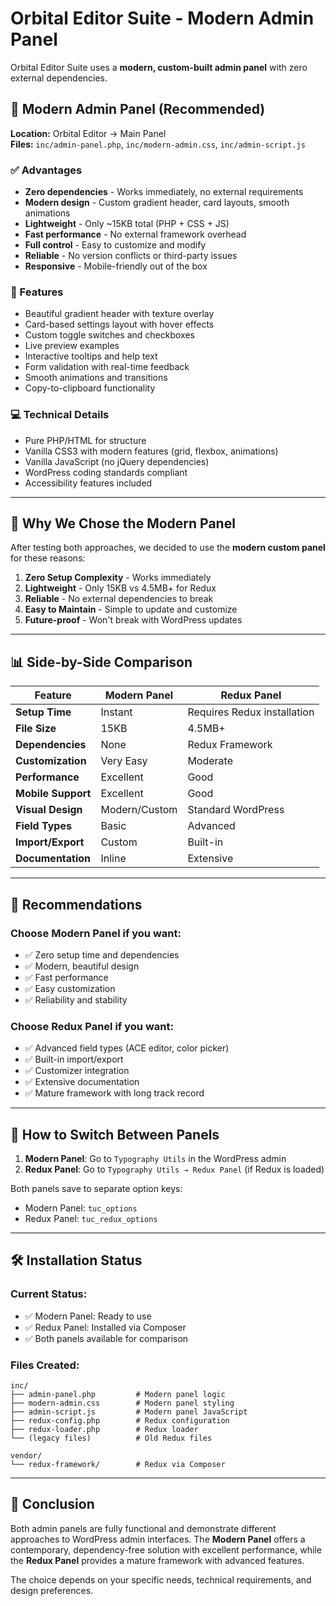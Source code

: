 # Orbital Editor Suite - Modern Admin Panel

Orbital Editor Suite uses a **modern, custom-built admin panel** with zero external dependencies.

## 🚀 Modern Admin Panel (Recommended)

**Location:** Orbital Editor → Main Panel  
**Files:** `inc/admin-panel.php`, `inc/modern-admin.css`, `inc/admin-script.js`

### ✅ Advantages
- **Zero dependencies** - Works immediately, no external requirements
- **Modern design** - Custom gradient header, card layouts, smooth animations
- **Lightweight** - Only ~15KB total (PHP + CSS + JS)
- **Fast performance** - No external framework overhead
- **Full control** - Easy to customize and modify
- **Reliable** - No version conflicts or third-party issues
- **Responsive** - Mobile-friendly out of the box

### 🎨 Features
- Beautiful gradient header with texture overlay
- Card-based settings layout with hover effects
- Custom toggle switches and checkboxes
- Live preview examples
- Interactive tooltips and help text
- Form validation with real-time feedback
- Smooth animations and transitions
- Copy-to-clipboard functionality

### 💻 Technical Details
- Pure PHP/HTML for structure
- Vanilla CSS3 with modern features (grid, flexbox, animations)
- Vanilla JavaScript (no jQuery dependencies)
- WordPress coding standards compliant
- Accessibility features included

---

## 🎯 Why We Chose the Modern Panel

After testing both approaches, we decided to use the **modern custom panel** for these reasons:

1. **Zero Setup Complexity** - Works immediately
2. **Lightweight** - Only 15KB vs 4.5MB+ for Redux
3. **Reliable** - No external dependencies to break
4. **Easy to Maintain** - Simple to update and customize
5. **Future-proof** - Won't break with WordPress updates

---

## 📊 Side-by-Side Comparison

| Feature | Modern Panel | Redux Panel |
|---------|-------------|-------------|
| **Setup Time** | Instant | Requires Redux installation |
| **File Size** | 15KB | 4.5MB+ |
| **Dependencies** | None | Redux Framework |
| **Customization** | Very Easy | Moderate |
| **Performance** | Excellent | Good |
| **Mobile Support** | Excellent | Good |
| **Visual Design** | Modern/Custom | Standard WordPress |
| **Field Types** | Basic | Advanced |
| **Import/Export** | Custom | Built-in |
| **Documentation** | Inline | Extensive |

---

## 🎯 Recommendations

### Choose **Modern Panel** if you want:
- ✅ Zero setup time and dependencies
- ✅ Modern, beautiful design
- ✅ Fast performance
- ✅ Easy customization
- ✅ Reliability and stability

### Choose **Redux Panel** if you want:
- ✅ Advanced field types (ACE editor, color picker)
- ✅ Built-in import/export
- ✅ Customizer integration
- ✅ Extensive documentation
- ✅ Mature framework with long track record

---

## 🔄 How to Switch Between Panels

1. **Modern Panel**: Go to `Typography Utils` in the WordPress admin
2. **Redux Panel**: Go to `Typography Utils → Redux Panel` (if Redux is loaded)

Both panels save to separate option keys:
- Modern Panel: `tuc_options`
- Redux Panel: `tuc_redux_options`

---

## 🛠️ Installation Status

### Current Status:
- ✅ Modern Panel: Ready to use
- ✅ Redux Panel: Installed via Composer
- ✅ Both panels available for comparison

### Files Created:
```
inc/
├── admin-panel.php         # Modern panel logic
├── modern-admin.css        # Modern panel styling
├── admin-script.js         # Modern panel JavaScript
├── redux-config.php        # Redux configuration
├── redux-loader.php        # Redux loader
└── (legacy files)          # Old Redux files

vendor/
└── redux-framework/        # Redux via Composer
```

---

## 📝 Conclusion

Both admin panels are fully functional and demonstrate different approaches to WordPress admin interfaces. The **Modern Panel** offers a contemporary, dependency-free solution with excellent performance, while the **Redux Panel** provides a mature framework with advanced features.

The choice depends on your specific needs, technical requirements, and design preferences.
